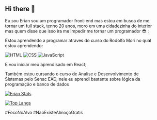 ## Hi there 👋

Eu sou Erian sou um programador front-end mas estou em busca de me tornar um full stack, tenho 20 anos, moro em uma cidadezinha do interior mas quem disse que isso ira me impedir me tornar um programador :sunglasses: ;

Estou aprendendo a programar atraves do curso do Rodolfo Mori no qual estou aprendendo:

![HTML](https://img.shields.io/badge/HTML5-E34F26?style=for-the-badge&logo=html5&logoColor=white)
![CSS](https://img.shields.io/badge/CSS-239120?style=for-the-badge&logo=css3&logoColor=white)
![JavaScript](https://img.shields.io/badge/JavaScript-F7DF1E?style=for-the-badge&logo=javascript&logoColor=black)

E vou iniciar meu aprendisado em React;

Também estou cursando o curso de Analise e Desenvolvimento de Sistemas pelo Senac EAD, nele eu aprendi bastante sobre lógica da programação e banco de dados



[![Erian Stats](https://github-readme-stats.vercel.app/api?username=ErianVT)](https://github.com/anuraghazra/github-readme-stats)

[![Top Langs](https://github-readme-stats.vercel.app/api/top-langs/?username=ErianVT)](https://github.com/anuraghazra/github-readme-stats)



#FocoNoAlvo #NaoExisteAlmoçoGratis

